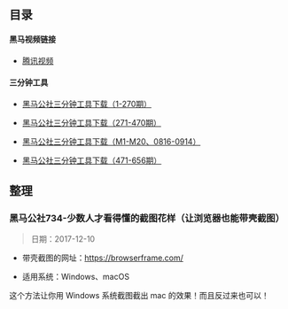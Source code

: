 


## 目录

#### 黑马视频链接

- [腾讯视频](http://v.qq.com/vplus/e22ba1df7dc890ac/videos)

#### 三分钟工具

- [黑马公社三分钟工具下载（1-270期）](http://mp.weixin.qq.com/s/14ENOzSv4CjM607ncghFVg)

- [黑马公社三分钟工具下载（271-470期）](http://mp.weixin.qq.com/s/lqSLRaUJwYVYcQ5MK5-dvg)

- [黑马公社三分钟工具下载（M1-M20、0816-0914）](http://mp.weixin.qq.com/s/wwNRfzzKfijzfcC4DahjAQ)

- [黑马公社三分钟工具下载（471-656期）](http://mp.weixin.qq.com/s/wkO0EwWSNyl24RVx-Xvxjw)

## 整理




### 黑马公社734-少数人才看得懂的截图花样（让浏览器也能带壳截图）

> 日期：2017-12-10

- 带壳截图的网址：<https://browserframe.com/>

- 适用系统：Windows、macOS

这个方法让你用 Windows 系统截图截出 mac 的效果！而且反过来也可以！


